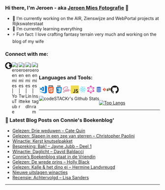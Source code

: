### Hi there, I'm Jeroen - aka [Jeroen Mies Fotografie][website] 👋

- 🔭 I’m currently working on the AIR, Zienswijze and WebPortal projects at Rijkswaterstaat
- 🌱 I’m currently learning everything
- ⚡ Fun fact: I love crafting fantasy terrain very much and working on the blog of my wife

### Connect with me:

[<img align="left" alt="jeroenmies" width="22px" src="https://raw.githubusercontent.com/iconic/open-iconic/master/svg/globe.svg" />][website]
[<img align="left" alt="jeroenmies | YouTube" width="22px" src="https://cdn.jsdelivr.net/npm/simple-icons@v3/icons/youtube.svg" />][youtube]
[<img align="left" alt="jeroenmies | Twitter" width="22px" src="https://cdn.jsdelivr.net/npm/simple-icons@v3/icons/twitter.svg" />][twitter]
[<img align="left" alt="jeroenmies | LinkedIn" width="22px" src="https://cdn.jsdelivr.net/npm/simple-icons@v3/icons/linkedin.svg" />][linkedin]
[<img align="left" alt="jeroenmies | Instagram" width="22px" src="https://cdn.jsdelivr.net/npm/simple-icons@v3/icons/instagram.svg" />][instagram]

<br />

### Languages and Tools:

[<img align="left" alt="Visual Studio Code" width="26px" src="https://raw.githubusercontent.com/github/explore/80688e429a7d4ef2fca1e82350fe8e3517d3494d/topics/visual-studio-code/visual-studio-code.png" />][webdevplaylist]
[<img align="left" alt="HTML5" width="26px" src="https://raw.githubusercontent.com/github/explore/80688e429a7d4ef2fca1e82350fe8e3517d3494d/topics/html/html.png" />][webdevplaylist]
[<img align="left" alt="CSS3" width="26px" src="https://raw.githubusercontent.com/github/explore/80688e429a7d4ef2fca1e82350fe8e3517d3494d/topics/css/css.png" />][cssplaylist]
[<img align="left" alt="Sass" width="26px" src="https://raw.githubusercontent.com/github/explore/80688e429a7d4ef2fca1e82350fe8e3517d3494d/topics/sass/sass.png" />][cssplaylist]
[<img align="left" alt="JavaScript" width="26px" src="https://raw.githubusercontent.com/github/explore/80688e429a7d4ef2fca1e82350fe8e3517d3494d/topics/javascript/javascript.png" />][jsplaylist]
[<img align="left" alt="React" width="26px" src="https://raw.githubusercontent.com/github/explore/80688e429a7d4ef2fca1e82350fe8e3517d3494d/topics/react/react.png" />][reactplaylist]
[<img align="left" alt="GraphQL" width="26px" src="https://raw.githubusercontent.com/github/explore/80688e429a7d4ef2fca1e82350fe8e3517d3494d/topics/graphql/graphql.png" />][webdevplaylist]
[<img align="left" alt="SQL" width="26px" src="https://raw.githubusercontent.com/github/explore/80688e429a7d4ef2fca1e82350fe8e3517d3494d/topics/sql/sql.png" />][webdevplaylist]
[<img align="left" alt="Git" width="26px" src="https://raw.githubusercontent.com/github/explore/80688e429a7d4ef2fca1e82350fe8e3517d3494d/topics/git/git.png" />][webdevplaylist]
[<img align="left" alt="GitHub" width="26px" src="https://raw.githubusercontent.com/github/explore/78df643247d429f6cc873026c0622819ad797942/topics/github/github.png" />][webdevplaylist]

<br />
<br />

<img align="left" alt="codeSTACKr's Github Stats" src="https://github-readme-stats.vercel.app/api?username=jeroenmies&show_icons=true&hide_border=true&count_private=true&theme=tokyonight" />

[![Top Langs](https://github-readme-stats.vercel.app/api/top-langs/?username=jeroenmies)](https://github.com/jeroenmies/github-readme-stats)

---

### 📕 Latest Blog Posts on Connie's Boekenblog'
<!-- BLOG-POST-LIST:START -->
- [Gelezen: Drie weduwen – Cate Quin](https://conniesboekenblog.nl/2020/11/07/gelezen-drie-weduwen-cate-quin/?utm_source=rss&utm_medium=rss&utm_campaign=gelezen-drie-weduwen-cate-quin)
- [Gelezen: Slapen in een zee van sterren – Christopher Paolini](https://conniesboekenblog.nl/2020/11/03/gelezen-slapen-in-een-zee-van-sterren-christopher-paolini/?utm_source=rss&utm_medium=rss&utm_campaign=gelezen-slapen-in-een-zee-van-sterren-christopher-paolini)
- [Winactie: Kerst knutselpakket](https://conniesboekenblog.nl/2020/11/02/winactie-kerst-knutselpakket/?utm_source=rss&utm_medium=rss&utm_campaign=winactie-kerst-knutselpakket)
- [Bespreking: Bak! – Jayne Jubb – Deel 1](https://conniesboekenblog.nl/2020/10/31/bespreking-bak-jayne-jubb-deel-1/?utm_source=rss&utm_medium=rss&utm_campaign=bespreking-bak-jayne-jubb-deel-1)
- [Winactie: Daglicht – David Baldacci](https://conniesboekenblog.nl/2020/10/29/winactie-daglicht-david-baldacci/?utm_source=rss&utm_medium=rss&utm_campaign=winactie-daglicht-david-baldacci)
- [Connie’s Boekenblog staat in de Vriendin](https://conniesboekenblog.nl/2020/10/28/connies-boekenblog-staat-in-de-vriendin/?utm_source=rss&utm_medium=rss&utm_campaign=connies-boekenblog-staat-in-de-vriendin)
- [Gelezen: De wrede prins – Holly Black](https://conniesboekenblog.nl/2020/10/25/gelezen-de-wrede-prins-holly-black/?utm_source=rss&utm_medium=rss&utm_campaign=gelezen-de-wrede-prins-holly-black)
- [Gelezen: Kalle & het dino ei – Hermine Landvreugd](https://conniesboekenblog.nl/2020/10/23/gelezen-kalle-het-dino-ei-hermine-landvreugd/?utm_source=rss&utm_medium=rss&utm_campaign=gelezen-kalle-het-dino-ei-hermine-landvreugd)
- [Nieuwe uitslagen winacties](https://conniesboekenblog.nl/2020/10/21/nieuwe-uitslagen-winacties/?utm_source=rss&utm_medium=rss&utm_campaign=nieuwe-uitslagen-winacties)
- [Recensie: Achtervolgd – Lisa Sanders](https://conniesboekenblog.nl/2020/10/20/recensie-achtervolgd-lisa-sanders/?utm_source=rss&utm_medium=rss&utm_campaign=recensie-achtervolgd-lisa-sanders)
<!-- BLOG-POST-LIST:END -->

---

[website]: https://jeroenmiesfotografie.nl
[twitter]: https://twitter.com/jeroenmies
[youtube]: https://www.youtube.com/channel/UCdM6wXDAk3Y8_ycxkSfAD7Q
[instagram]: https://www.instagram.com/jeroenmies/
[linkedin]: https://www.linkedin.com/in/jeroenmies/
[webdevplaylist]: https://www.youtube.com/playlist?list=PLlhZGGVFsRrTQQnp_2UwWSoAigm-9_SqR
[jsplaylist]: https://www.youtube.com/playlist?list=PLC5BA7CB1270B2073
[cssplaylist]: https://www.youtube.com/playlist?list=PLlhZGGVFsRrSeV5xra6z-nU60cqompunz
[reactplaylist]: https://www.youtube.com/playlist?list=PLC5BA7CB1270B2073
